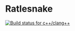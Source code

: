 # Ratlesnake

[![Build status for c++/clang++](https://travis-ci.org/lbcb-sci/ratlesnake.svg?branch=master)](https://travis-ci.org/lbcb-sci/ratlesnake)
